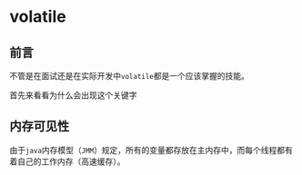 # volatile

## 前言

不管是在面试还是在实际开发中`volatile`都是一个应该掌握的技能。

首先来看看为什么会出现这个关键字

## 内存可见性

由于`java`内存模型（`JMM`）规定，所有的变量都存放在主内存中，而每个线程都有着自己的工作内存（高速缓存）。